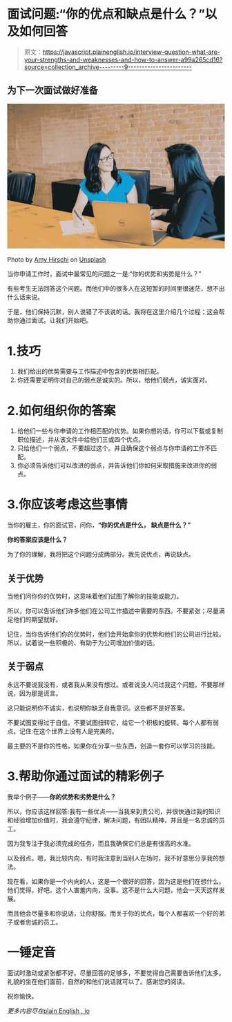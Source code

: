 # 面试问题:“你的优点和缺点是什么？”以及如何回答

> 原文：<https://javascript.plainenglish.io/interview-question-what-are-your-strengths-and-weaknesses-and-how-to-answer-a99a265cd16?source=collection_archive---------9----------------------->

## 为下一次面试做好准备

![](img/426443bd0a7bc90c114a70782b95ba41.png)

Photo by [Amy Hirschi](https://unsplash.com/@amyhirschi?utm_source=medium&utm_medium=referral) on [Unsplash](https://unsplash.com?utm_source=medium&utm_medium=referral)

当你申请工作时，面试中最常见的问题之一是:“你的优势和劣势是什么？”

有些考生无法回答这个问题。而他们中的很多人在这短暂的时间里很迷茫，想不出什么话来说。

于是，他们保持沉默，别人说错了不该说的话。我将在这里介绍几个过程；这会帮助你通过面试。让我们开始吧。

# 1.技巧

1.  我们给出的优势需要与工作描述中包含的优势相匹配。
2.  你还需要证明你对自己的弱点是诚实的。所以，给他们弱点，诚实面对。

# 2.如何组织你的答案

1.  给他们一些与你申请的工作相匹配的优势。如果你想的话，你可以下载或复制职位描述，并从该文件中给他们三或四个优点。
2.  只给他们一个弱点，不要超过这个。并且确保这个弱点与你申请的工作不匹配。
3.  你必须告诉他们可以改进的弱点，并告诉他们你如何采取措施来改进你的弱点。

# 3.你应该考虑这些事情

当你的雇主，你的面试官，问你，**“你的优点是什么，** **缺点是什么？”**

**你的答案应该是什么？**

为了你的理解，我将把这个问题分成两部分。我先说优点，再说缺点。

## **关于优势**

当他们问你你的优势时，这意味着他们试图了解你的技能或能力。

所以，你可以告诉他们许多他们在公司工作描述中需要的东西。不要紧张；尽量满足他们的期望就好。

记住，当你告诉他们你的优势时，他们会开始拿你的优势和他们的公司进行比较。所以，试着说一些积极的、有助于为公司增加价值的话。

## 关于弱点

永远不要说我没有，或者我从来没有想过。或者说没人问过我这个问题。不要那样说，因为那是谎言。

这只能说明你不诚实，也说明你缺乏自我意识。这些都不是好答案。

不要试图变得过于自信。不要试图扭转它，给它一个积极的旋转。每个人都有弱点。记住:在这个世界上没有人是完美的。

最主要的不是你的性格。如果你在分享一些东西，创造一套你可以学习的技能。

# 3.帮助你通过面试的精彩例子

我举个例子——**你的优势和劣势是什么？**

所以，你应该这样回答:我有一些优点——当我来到贵公司，并很快通过我的知识和经验增加价值时，我会遵守纪律，解决问题，有团队精神，并且是一名忠诚的员工。

因为我专注于我必须完成的任务，而且我确保它们总是有很高的水准。

以及弱点。嗯，我比较内向，有时我注意到当别人在场时，我不好意思分享我的想法。

现在看，如果你是一个内向的人，这是一个很好的回答，因为这是他们在想什么。他们觉得，好吧，这个人害羞内向，没事。这不是什么大问题，他会一天天这样发展。

而且他会尽量多和你说话，让你舒服。而关于你的优点，每个人都喜欢一个好的弟子或者忠诚的员工。

# 一锤定音

面试时激动或紧张都不好。尽量回答的足够多，不要觉得自己需要告诉他们太多。礼貌的坐在他们面前，自然的和他们说话就可以了。感谢您的阅读。

祝你愉快。

*更多内容尽在*[plain English . io](http://plainenglish.io/)
